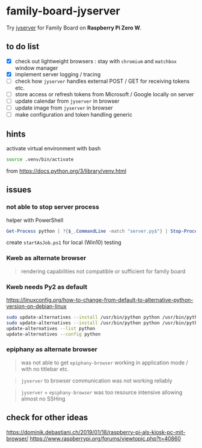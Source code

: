 # family-board-jyserver

Try [jyserver](https://github.com/ftrias/jyserver) for Family Board on **Raspberry Pi Zero W**.

## to do list

- [x] check out lightweight browsers : stay with `chromium` and `matchbox` window manager
- [x] implement server logging / tracing
- [ ] check how `jyserver` handles external POST / GET for receiving tokens etc.
- [ ] store access or refresh tokens from Microsoft / Google locally on server
- [ ] update calendar from `jyserver` in browser
- [ ] update image from `jyserver` in browser
- [ ] make configuration and token handling generic

## hints

activate virtual environment with bash

```sh
source .venv/bin/activate
```

from https://docs.python.org/3/library/venv.html

## issues

### not able to stop server process

helper with PowerShell

```PowerShell
Get-Process python | ?{$_.CommandLine -match "server.py$"} | Stop-Process -Force
```

create `startAsJob.ps1` for local (Win10) testing

### Kweb as alternate browser

> rendering capabilities not compatible or sufficient for family board

### Kweb needs Py2 as default

https://linuxconfig.org/how-to-change-from-default-to-alternative-python-version-on-debian-linux

```sh
sudo update-alternatives --install /usr/bin/python python /usr/bin/python2.7 1
sudo update-alternatives --install /usr/bin/python python /usr/bin/python3.7 2
update-alternatives --list python
update-alternatives --config python
```

### epiphany as alternate browser

> was not able to get `epiphany-browser` working in application mode / with no titlebar etc.

> `jyserver` to browser communication was not working reliably

> `jyserver` + `epiphany-browser` was too resource intensive allowing almost no SSHing

## check for other ideas

https://dominik.debastiani.ch/2019/01/18/raspberry-pi-als-kiosk-pc-mit-browser/
https://www.raspberrypi.org/forums/viewtopic.php?t=40860

